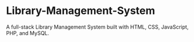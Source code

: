 # Library-Management-System
A full-stack Library Management System built with HTML, CSS, JavaScript, PHP, and MySQL.
